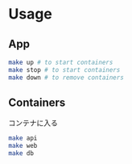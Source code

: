 # Usage

## App
```sh
make up # to start containers
make stop # to start containers
make down # to remove containers
```

## Containers
コンテナに入る
```sh
make api
make web
make db
```

